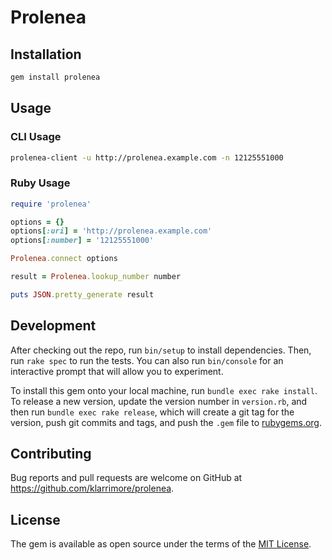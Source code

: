 # Prolenea

## Installation

```bash
gem install prolenea
```

## Usage

### CLI Usage

```bash
prolenea-client -u http://prolenea.example.com -n 12125551000
```

### Ruby Usage

```ruby
require 'prolenea'

options = {}
options[:uri] = 'http://prolenea.example.com'
options[:number] = '12125551000'

Prolenea.connect options

result = Prolenea.lookup_number number

puts JSON.pretty_generate result
```

## Development

After checking out the repo, run `bin/setup` to install dependencies. Then, run `rake spec` to run the tests. You can also run `bin/console` for an interactive prompt that will allow you to experiment.

To install this gem onto your local machine, run `bundle exec rake install`. To release a new version, update the version number in `version.rb`, and then run `bundle exec rake release`, which will create a git tag for the version, push git commits and tags, and push the `.gem` file to [rubygems.org](https://rubygems.org).

## Contributing

Bug reports and pull requests are welcome on GitHub at https://github.com/klarrimore/prolenea.


## License

The gem is available as open source under the terms of the [MIT License](http://opensource.org/licenses/MIT).
